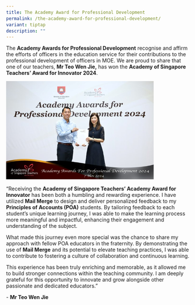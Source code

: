 ```yaml
---
title: The Academy Award for Professional Development
permalink: /the-academy-award-for-professional-development/
variant: tiptap
description: ""
---
```

<p></p>
<p>The <strong>Academy Awards for Professional Development</strong> recognise
and affirm the efforts of officers in the education service for their contributions
to the professional development of officers in MOE. We are proud to share
that one of our teachers, <strong>Mr Teo Wen Jie,</strong> has won the <strong>Academy of Singapore Teachers’ Award for Innovator 2024</strong>.&nbsp;</p>
<p></p>
<div class="isomer-image-wrapper">
<img style="width: 80%;" height="auto" width="100%" alt="" src="/images/Highlight/wj.jpg">
</div>
<p>“Receiving the <strong>Academy of Singapore Teachers’ Academy Award for Innovator</strong> has
been both a humbling and rewarding experience. I have utilized <strong>Mail Merge</strong> to
design and deliver personalized feedback to my <strong>Principles of Accounts (POA)</strong> students.
By tailoring feedback to each student’s unique learning journey, I was
able to make the learning process more meaningful and impactful, enhancing
their engagement and understanding of the subject.</p>
<p>What made this journey even more special was the chance to share my approach
with fellow POA educators in the fraternity. By demonstrating the use of <strong>Mail Merge</strong> and
its potential to elevate teaching practices, I was able to contribute to
fostering a culture of collaboration and continuous learning.</p>
<p>This experience has been truly enriching and memorable, as it allowed
me to build stronger connections within the teaching community. I am deeply
grateful for this opportunity to innovate and grow alongside other passionate
and dedicated educators.”&nbsp;</p>
<p>- <strong>Mr Teo Wen Jie</strong>
</p>